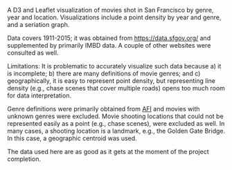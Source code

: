 A D3 and Leaflet visualization of movies shot in San Francisco by genre, year and location. Visualizations include a point density by year and genre, and a seriation graph.

Data covers 1911-2015; it was obtained from https://data.sfgov.org/ and supplemented by primarily IMBD data. A couple of other websites were consulted as well.

Limitations: It is problematic to accurately visualize such data because a) it is incomplete; b) there are many definitions of movie genres; and c) geographically, it is easy to represent point density, but representing line density (e.g., chase scenes that cover multiple roads) opens too much room for data interpretation.

Genre definitions were primarily obtained from [AFI](www.afi.com) and movies with unknown genres were excluded. Movie shooting locations that could not be represented easily as a point (e.g., chase scenes), were excluded as well. In many cases, a shooting location is a landmark, e.g., the Golden Gate Bridge. In this case, a geographic centroid was used.

The data used here are as good as it gets at the moment of the project completion. 
